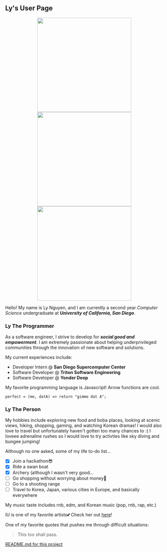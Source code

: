 ## Ly's User Page

<p align="center">
<img src="https://user-images.githubusercontent.com/64985802/113222230-6038e800-923b-11eb-8008-5743614842fb.jpeg" height="300"/> <img src="https://user-images.githubusercontent.com/64985802/113223943-25d14a00-923f-11eb-83cf-bdd474a15669.jpeg" height="300"/> <img src="https://user-images.githubusercontent.com/64985802/113222512-0f75bf00-923c-11eb-9ff7-13e84513e1ce.jpg" height="300"/>
</p>

Hello! My name is Ly Nguyen, and I am currently a second year _Computer Science_ undergraduate at ***University of California, San Diego***.

### Ly The Programmer

As a software engineer, I strive to develop for ***social good and empowerment***. I am extremely passionate about helping underprivileged communities through the innovation of new software and solutions.

My current experiences include:

- Developer Intern @ **San Diego Supercomputer Center**
- Software Developer @ **Triton Software Engineering**
- Software Developer @ **Yonder Deep**

My favorite programming language is Javascript! Arrow functions are cool.

`perfect = (me, datA) => return "gimme dat A";`

### Ly The Person

My hobbies include exploring new food and boba places, looking at scenic views, hiking, shopping, gaming, and watching Korean dramas! I would also love to travel but unfortunately haven't gotten too many chances to :( I loveee adrenaline rushes so I would love to try activties like sky diving and bungee jumping!

Although no one asked, some of my life to-do list...

- [x] Join a hackathon😎
- [x] Ride a swan boat
- [x] Archery (although I wasn't very good...
- [ ] Go shopping without worrying about money🤑
- [ ] Go to a shooting range
- [ ] Travel to Korea, Japan, various cities in Europe, and basically everywhere

My music taste includes rnb, edm, and Korean music (pop, rnb, rap, etc.)

IU is one of my favorite artists💕 Check her out [here](https://youtu.be/D1PvIWdJ8xo)!

One of my favorite quotes that pushes me through difficult situations:

> This too shall pass.

[README.md for this project](./README.md)
